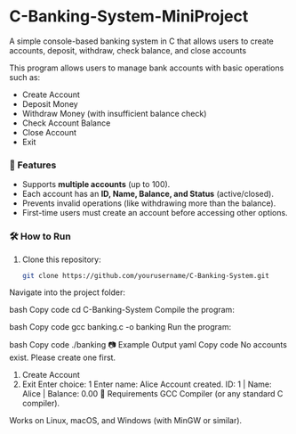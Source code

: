 # C-Banking-System-MiniProject
A simple console-based banking system in C that allows users to create accounts, deposit, withdraw, check balance, and close accounts

This program allows users to manage bank accounts with basic operations such as:

- Create Account  
- Deposit Money  
- Withdraw Money (with insufficient balance check)  
- Check Account Balance  
- Close Account  
- Exit  

### 🚀 Features
- Supports **multiple accounts** (up to 100).  
- Each account has an **ID, Name, Balance, and Status** (active/closed).  
- Prevents invalid operations (like withdrawing more than the balance).  
- First-time users must create an account before accessing other options.  

### 🛠️ How to Run
1. Clone this repository:
   ```bash
   git clone https://github.com/yourusername/C-Banking-System.git
Navigate into the project folder:

bash
Copy code
cd C-Banking-System
Compile the program:

bash
Copy code
gcc banking.c -o banking
Run the program:

bash
Copy code
./banking
📷 Example Output
yaml
Copy code
No accounts exist. Please create one first.
1. Create Account
2. Exit
Enter choice: 1
Enter name: Alice
Account created. ID: 1 | Name: Alice | Balance: 0.00
📌 Requirements
GCC Compiler (or any standard C compiler).

Works on Linux, macOS, and Windows (with MinGW or similar).
